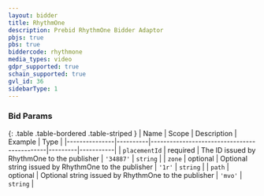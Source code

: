 ```yaml
---
layout: bidder
title: RhythmOne
description: Prebid RhythmOne Bidder Adaptor
pbjs: true
pbs: true
biddercode: rhythmone
media_types: video
gdpr_supported: true
schain_supported: true
gvl_id: 36
sidebarType: 1
---
```




### Bid Params

{: .table .table-bordered .table-striped }
| Name          | Scope    | Description                                 | Example | Type      |
|---------------|----------|---------------------------------------------|---------|-----------|
| `placementId` | required | The ID issued by RhythmOne to the publisher | `'34887'` | `string`  |
| `zone` | optional | Optional string issued by RhythmOne to the publisher | `'1r'` | `string` |
| `path` | optional | Optional string issued by RhythmOne to the publisher | `'mvo'` | `string` |
